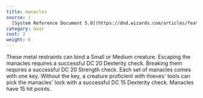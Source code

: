 ```yaml
---
title: manacles
source: |
  [System Reference Document 5.0](https://dnd.wizards.com/articles/features/systems-reference-document-srd)
category: Gear
cost: 2
weight: 6
---
```


These metal restraints can bind a Small or Medium creature. Escaping the manacles requires a successful DC 20 Dexterity check. Breaking them requires a successful DC 20 Strength check. Each set of manacles comes with one key. Without the key, a creature proficient with thieves' tools can pick the manacles' lock with a successful DC 15 Dexterity check. Manacles have 15 hit points.

